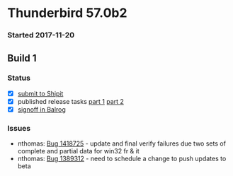 # Thunderbird 57.0b2

### Started 2017-11-20

## Build 1

### Status
- [x] [submit to Shipit](https://wiki.mozilla.org/Release:Release_Automation_on_Mercurial:Starting_a_Release#Submit_to_Ship_It)
- [x] published release tasks [part 1](https://wiki.mozilla.org/Release:Release_Automation_on_Mercurial:Updates_through_Shipping#Publish_in_Balrog) [part 2](https://wiki.mozilla.org/Release:Release_Automation_on_Mercurial:Updates_through_Shipping#Post-release_tasks)
- [x] [signoff in Balrog](../how-tos/relpro.md#3-signoffs)

### Issues
- nthomas: [Bug 1418725](https://bugzil.la/1418725) - update and final verify failures due two sets of complete and partial data for win32 fr & it
- nthomas: [Bug 1389312](https://bugzil.la/1389312) - need to schedule a change to push updates to beta
